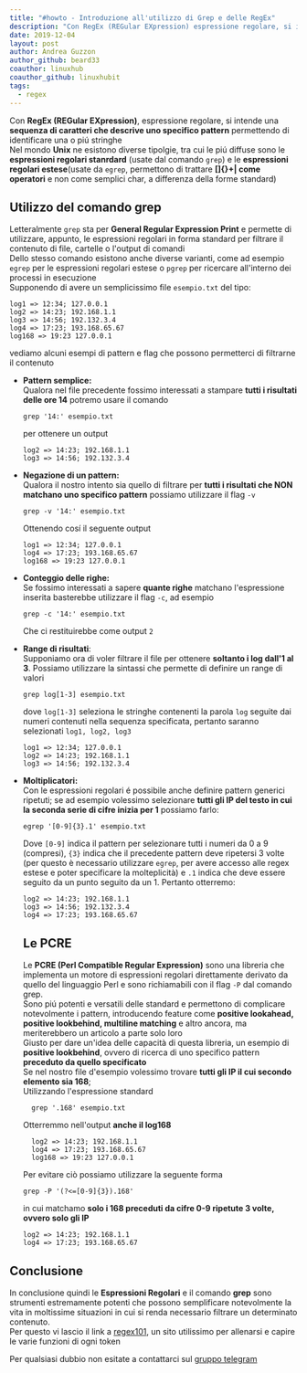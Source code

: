 ```yaml
---
title: "#howto - Introduzione all'utilizzo di Grep e delle RegEx"
description: "Con RegEx (REGular EXpression) espressione regolare, si intende una sequenza di caratteri che descrive uno speci.."
date: 2019-12-04
layout: post
author: Andrea Guzzon
author_github: beard33
coauthor: linuxhub
coauthor_github: linuxhubit
tags:
  - regex
---
```

Con **RegEx (REGular EXpression)**, espressione regolare, si intende una **sequenza di caratteri che descrive uno specifico pattern** permettendo di identificare una o piú stringhe  
Nel mondo **Unix** ne esistono diverse tipolgie, tra cui le piú diffuse sono le **espressioni regolari stanrdard** (usate dal comando `grep`) e le **espressioni regolari estese**(usate da `egrep`, permettono di trattare **[]{}+| come operatori** e non come semplici char, a differenza della forme standard)

## Utilizzo del comando grep

Letteralmente `grep` sta per **General Regular Expression Print** e permette di utilizzare, appunto, le espressioni regolari in forma standard per filtrare il contenuto di file, cartelle o l'output di comandi  
Dello stesso comando esistono anche diverse varianti, come ad esempio `egrep` per le espressioni regolari estese o `pgrep` per ricercare all'interno dei processi in esecuzione  
Supponendo di avere un semplicissimo file `esempio.txt` del tipo:

    log1 => 12:34; 127.0.0.1
    log2 => 14:23; 192.168.1.1
    log3 => 14:56; 192.132.3.4
    log4 => 17:23; 193.168.65.67
    log168 => 19:23 127.0.0.1

vediamo alcuni esempi di pattern e flag che possono permetterci di filtrarne il contenuto

*   **Pattern semplice:**  
    Qualora nel file precedente fossimo interessati a stampare **tutti i risultati delle ore 14** potremo usare il comando

        grep '14:' esempio.txt

    per ottenere un output

        log2 => 14:23; 192.168.1.1
        log3 => 14:56; 192.132.3.4

*   **Negazione di un pattern:**  
    Qualora il nostro intento sia quello di filtrare per **tutti i risultati che NON matchano uno specifico pattern** possiamo utilizzare il flag `-v`

        grep -v '14:' esempio.txt

    Ottenendo cosí il seguente output

        log1 => 12:34; 127.0.0.1
        log4 => 17:23; 193.168.65.67
        log168 => 19:23 127.0.0.1

*   **Conteggio delle righe:**  
    Se fossimo interessati a sapere **quante righe** matchano l'espressione inserita basterebbe utilizzare il flag `-c`, ad esempio

        grep -c '14:' esempio.txt

    Che ci restituirebbe come output `2`

*   **Range di risultati**:  
    Supponiamo ora di voler filtrare il file per ottenere **soltanto i log dall'1 al 3**. Possiamo utilizzare la sintassi che permette di definire un range di valori

        grep log[1-3] esempio.txt

    dove `log[1-3]` seleziona le stringhe contenenti la parola `log` seguite dai numeri contenuti nella sequenza specificata, pertanto saranno selezionati `log1, log2, log3`

        log1 => 12:34; 127.0.0.1
        log2 => 14:23; 192.168.1.1
        log3 => 14:56; 192.132.3.4

*   **Moltiplicatori:**  
    Con le espressioni regolari é possibile anche definire pattern generici ripetuti; se ad esempio volessimo selezionare **tutti gli IP del testo in cui la seconda serie di cifre inizia per 1** possiamo farlo:

        egrep '[0-9]{3}.1' esempio.txt

    Dove `[0-9]` indica il pattern per selezionare tutti i numeri da 0 a 9 (compresi), `{3}` indica che il precedente pattern deve ripetersi 3 volte (per questo è necessario utilizzare `egrep`, per avere accesso alle regex estese e poter specificare la molteplicità) e `.1` indica che deve essere seguito da un punto seguito da un 1\. Pertanto otterremo:

        log2 => 14:23; 192.168.1.1
        log3 => 14:56; 192.132.3.4
        log4 => 17:23; 193.168.65.67

    ## Le PCRE

    Le **PCRE (Perl Compatible Regular Expression)** sono una libreria che implementa un motore di espressioni regolari direttamente derivato da quello del linguaggio Perl e sono richiamabili con il flag `-P` dal comando grep.  
    Sono piú potenti e versatili delle standard e permettono di complicare notevolmente i pattern, introducendo feature come **positive lookahead, positive lookbehind, multiline matching** e altro ancora, ma meriterebbero un articolo a parte solo loro  
    Giusto per dare un'idea delle capacità di questa libreria, un esempio di **positive lookbehind**, ovvero di ricerca di uno specifico pattern **preceduto da quello specificato**  
    Se nel nostro file d'esempio volessimo trovare **tutti gli IP il cui secondo elemento sia 168**;  
    Utilizzando l'espressione standard

          grep '.168' esempio.txt

    Otterremmo nell'output **anche il log168**

          log2 => 14:23; 192.168.1.1
          log4 => 17:23; 193.168.65.67
          log168 => 19:23 127.0.0.1

    Per evitare ciò possiamo utilizzare la seguente forma

        grep -P '(?<=[0-9]{3}).168'

    in cui matchamo **solo i 168 preceduti da cifre 0-9 ripetute 3 volte, ovvero solo gli IP**

        log2 => 14:23; 192.168.1.1
        log4 => 17:23; 193.168.65.67

## Conclusione

In conclusione quindi le **Espressioni Regolari** e il comando **grep** sono strumenti estremamente potenti che possono semplificare notevolmente la vita in moltissime situazioni in cui si renda necessario filtrare un determinato contenuto.  
Per questo vi lascio il link a [regex101](https://regex101.com/), un sito utilissimo per allenarsi e capire le varie funzioni di ogni token  

Per qualsiasi dubbio non esitate a contattarci sul [gruppo telegram](https://linuxhub.it/t.me/gentedilinux)